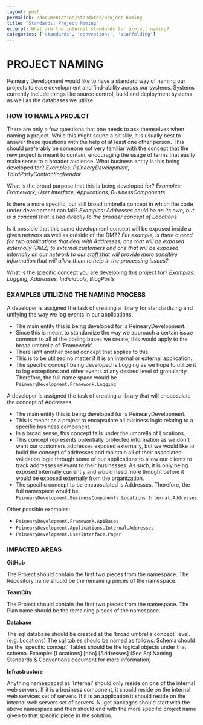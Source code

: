 ```yaml
---
layout: post
permalink: /documentation/standards/project-naming
title: "Standards: Project Naming"
excerpt: What are the internal standards for project naming?
categories: ['standards', 'conventions', 'scaffolding']
---
```


# PROJECT NAMING

Peineary Development would like to have a standard way of naming our projects to ease development and find-ability across our systems. Systems currently include things like source control, build and deployment systems as well as the databases we utilize.

### HOW TO NAME A PROJECT

There are only a few questions that one needs to ask themselves when naming a project. While this might sound a bit silly, it is usually best to answer these questions with the help of at least one other person. This should preferably be someone not very familiar with the concept that the new project is meant to contain, encouraging the usage of terms that easily make sense to a broader audience.
What business entity is this being developed for?
*Examples: PeinearyDevelopment, ThirdPartyContractingVendor*

What is the broad purpose that this is being developed for?
*Examples: Framework, User Interface, Applications, BusinessComponents*

Is there a more specific, but still broad umbrella concept in which the code under development can fall?
*Examples: Addresses could be on its own, but is a concept that is tied directly to the broader concept of Locations*

Is it possible that this same development concept will be exposed inside a given network as well as outside of the DMZ?
*For example, is there a need for two applications that deal with Addresses, one that will be exposed externally (DMZ) to external customers and one that will be exposed internally on our network to our staff that will provide more sensitive information that will allow them to help in the processing issues?*

What is the specific concept you are developing this project for?
*Examples: Logging, Addresses, Individuals, BlogPosts*

### EXAMPLES UTILIZING THE NAMING PROCESS
A developer is assigned the task of creating a library for standardizing and unifying the way we log events in our applications.

- The main entity this is being developed for is PeinearyDevelopment.
- Since this is meant to standardize the way we approach a certain issue common to all of the coding bases we create, this would apply to the broad umbrella of ‘Framework’.
- There isn’t another broad concept that applies to this.
- This is to be utilized no matter if it is an internal or external application.
- The specific concept being developed is Logging as we hope to utilize it to log exceptions and other events at any desired level of granularity.
Therefore, the full name space would be `PeinearyDevelopment.Framework.Logging`

A developer is assigned the task of creating a library that will encapsulate the concept of Addresses.

- The main entity this is being developed for is PeinearyDevelopment.
- This is meant as a project to encapsulate all business logic relating to a specific business component.
- In a broad sense, this concept falls under the umbrella of Locations.
- This concept represents potentially protected information as we don't want our customers addresses exposed externally, but we would like to build the concept of addresses and maintain all of their associated validation logic through some of our applications to allow our clients to track addresses relevant to their businesses. As such, it is only being exposed internally currently and would need more thought before it would be exposed externally from the organization.
- The specific concept to be encapsulated is Addresses.
Therefore, the full namespace would be `PeinearyDevelopment.BusinessComponents.Locations.Internal.Addresses`

Other possible examples:

* `PeinearyDevelopment.Framework.ApiBases`
* `PeinearyDevelopment.Applications.Internal.Addresses`
* `PeinearyDevelopment.UserInterface.Pager`

### IMPACTED AREAS

**GitHub**

The Project should contain the first two pieces from the namespace.
The Repository name should be the remaining pieces of the namespace.

**TeamCity**

The Project should contain the first two pieces from the namespace.
The Plan name should be the remaining pieces of the namespace.

**Database**

The sql database should be created at the ‘broad umbrella concept’ level. (e.g. Locations)
The sql tables should be named as follows:
 Schema should be the ‘specific concept’ 
 Tables should be the logical objects under that schema.
Example:  [Locations].[dbo].[Addresses]
 (See Sql Naming Standards & Conventions document for more information)

**Infrastructure**

Anything namespaced as ‘Internal’ should only reside on one of the internal web servers. 
If it is a business component, it should reside on the internal web services set of servers.
If it is an application it should reside on the internal web servers set of servers.
Nuget packages should start with the above namespace and then should end with the more specific project name given to that specific piece in the solution.

